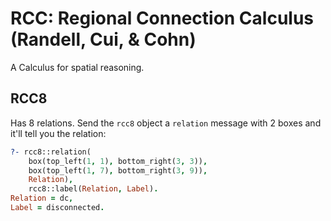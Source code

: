 # RCC: Regional Connection Calculus (Randell, Cui, & Cohn)

A Calculus for spatial reasoning.

## RCC8

Has 8 relations. Send the `rcc8` object a `relation` message with 2 boxes and
it'll tell you the relation:

```prolog
?- rcc8::relation(
	box(top_left(1, 1), bottom_right(3, 3)),
	box(top_left(1, 7), bottom_right(3, 9)),
	Relation),
	rcc8::label(Relation, Label).
Relation = dc,
Label = disconnected.
```

